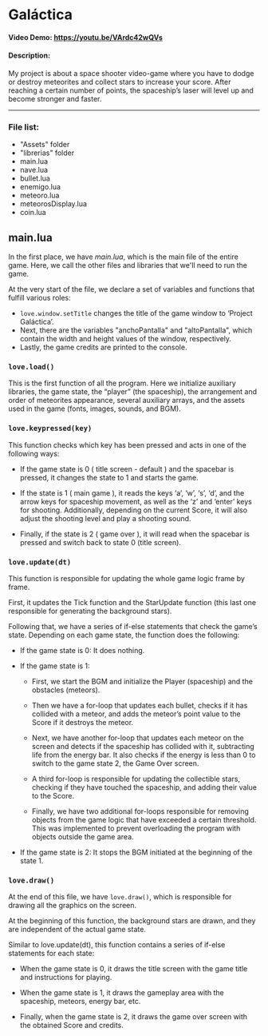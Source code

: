 # Galáctica
#### Video Demo:  https://youtu.be/VArdc42wQVs
#### Description:
My project is about a space shooter video-game where you have to dodge or destroy meteorites and collect stars to increase your score. After reaching a certain number of points, the spaceship’s laser will level up and become stronger and faster.

<hr>

### File list:
* "Assets" folder
* "librerias" folder
* main.lua
* nave.lua
* bullet.lua
* enemigo.lua
* meteoro.lua
* meteorosDisplay.lua
* coin.lua


## main.lua
In the first place, we have *main.lua*, which is the main file of the entire game. Here, we call the other files and libraries that we'll need to run the game.

At the very start of the file, we declare a set of variables and functions that fulfill various roles:
- `love.window.setTitle` changes the title of the game window to ‘Project Galáctica’.
- Next, there are the variables "anchoPantalla" and "altoPantalla", which contain the width and height values of the window, respectively.
- Lastly, the game credits are printed to the console. 


### `love.load()`
This is the first function of all the program. Here we initialize auxiliary libraries, the game state, the “player” (the spaceship), the arrangement and order of meteorites appearance, several auxiliary arrays, and the assets used in the game (fonts, images, sounds, and BGM).


### `love.keypressed(key)`
This function checks which key has been pressed and acts in one of the following ways:

- If the game state is 0 ( title screen - default ) and the spacebar is pressed, it changes the state to 1 and starts the game.

- If the state is 1 ( main game ), it reads the keys ‘a’, ‘w’, ‘s’, ‘d’, and the arrow keys for spaceship movement, as well as the ‘z’ and ‘enter’ keys for shooting. Additionally, depending on the current Score, it will also adjust the shooting level and play a shooting sound.

- Finally, if the state is 2 ( game over ), it will read when the spacebar is pressed and switch back to state 0 (title screen).


### `love.update(dt)`
This function is responsible for updating the whole game logic frame by frame.

First, it updates the Tick function and the StarUpdate function (this last one responsible for generating the background stars).

Following that, we have a series of if-else statements that check the game’s state. Depending on each game state, the function does the following:
- If the game state is 0: It does nothing.

- If the game state is 1:
    * First, we start the BGM and initialize the Player (spaceship) and the obstacles (meteors).

    * Then we have a for-loop that updates each bullet, checks if it has collided with a meteor, and adds the meteor’s point value to the Score if it destroys the meteor.

    * Next, we have another for-loop that updates each meteor on the screen and detects if the spaceship has collided with it, subtracting life from the energy bar. It also checks if the energy is less than 0 to switch to the game state 2, the Game Over screen.

    * A third for-loop is responsible for updating the collectible stars, checking if they have touched the spaceship, and adding their value to the Score.

    * Finally, we have two additional for-loops responsible for removing objects from the game logic that have exceeded a certain threshold. This was implemented to prevent overloading the program with objects outside the game area.

- If the game state is 2: It stops the BGM initiated at the beginning of the state 1.


### `love.draw()`

At the end of this file, we have `love.draw()`, which is responsible for drawing all the graphics on the screen.

At the beginning of this function, the background stars are drawn, and they are independent of the actual game state.

Similar to love.update(dt), this function contains a series of if-else statements for each state:

* When the game state is 0, it draws the title screen with the game title and instructions for playing.

* When the game state is 1, it draws the gameplay area with the spaceship, meteors, energy bar, etc.

* Finally, when the game state is 2, it draws the game over screen with the obtained Score and credits.
